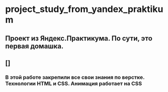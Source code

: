 # project_study_from_yandex_praktikum
## Проект из Яндекс.Практикума. По сути, это первая домашка.
## []
### В этой работе закрепили все свои знания по верстке. Технологии HTML и CSS. Анимация работает на CSS
